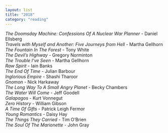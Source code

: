 ```yaml
---
layout: list
title: "2018"
category: "reading"
---
```


<i>The Doomsday Machine: Confessions Of A Nuclear War Planner</i> - Daniel Ellsberg  
<i>Travels with Myself and Another: Five Journeys from Hell</i> - Martha Gellhorn  
<i>The Fountain In The Forest</i> - Tony White  
<i>The Devil’s Highway</i> - Gregory Norminton  
<i>The Trouble I've Seen</i> - Martha Gellhorn  
<i>Raw Spirit</i> - Iain Banks  
<i>The End Of Time</i> - Julian Barbour  
<i>Inglorious Empire</i> - Shashi Tharoor  
<i>Gnomon</i> - Nick Harkaway  
<i>The Long Way To A Small Angry Planet</i> - Becky Chambers  
<i>The Water Will Come</i> - Jeff Goodell  
<i>Galapagos</i> - Kurt Vonnegut  
<i>Zero History</i> - William Gibson  
<i>A Time Of Gifts</i> - Patrick Leigh Fermor  
<i>Young Romantics</i> - Daisy Hay  
<i>The Things They Carried</i> - Tim O’Brien  
<i>The Soul Of The Marionette</i> - John Gray  
